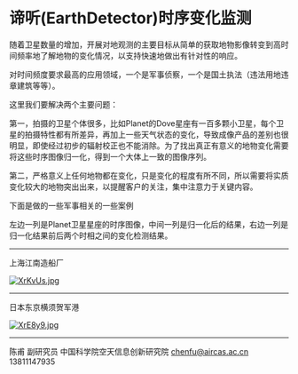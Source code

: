 # 谛听(EarthDetector)时序变化监测


随着卫星数量的增加，开展对地观测的主要目标从简单的获取地物影像转变到高时间频率地了解地物的变化情况，以支持快速地做出有针对性的响应。

对时间频度要求最高的应用领域，一个是军事侦察，一个是国土执法（违法用地违章建筑等等）。

这里我们要解决两个主要问题：

第一，拍摄的卫星个体很多，比如Planet的Dove星座有一百多颗小卫星，每个卫星的拍摄特性都有所差异，再加上一些天气状态的变化，导致成像产品的差别也很明显，即使经过初步的辐射校正也不能消除。为了找出真正有意义的地物变化需要将这些时序图像归一化，得到一个大体上一致的图像序列。

第二，严格意义上任何地物都在变化，只是变化的程度有所不同，所以需要将实质变化较大的地物突出出来，以提醒客户的关注，集中注意力于关键内容。

下面是做的一些军事相关的一些案例

左边一列是Planet卫星星座的时序图像，中间一列是归一化后的结果，右边一列是归一化结果前后两个时相之间的变化检测结果。



---




上海江南造船厂

[![XrKvUs.jpg](https://s1.ax1x.com/2022/06/08/XrKvUs.jpg)](https://imgtu.com/i/XrKvUs)



---



日本东京横须贺军港

[![XrE8y9.jpg](https://s1.ax1x.com/2022/06/08/XrE8y9.jpg)](https://imgtu.com/i/XrE8y9)


---

陈甫 副研究员
中国科学院空天信息创新研究院
chenfu@aircas.ac.cn
13811147935